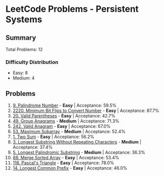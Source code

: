 # LeetCode Problems - Persistent Systems

## Summary
Total Problems: 12

### Difficulty Distribution

- Easy: 8
- Medium: 4

## Problems

1. [9. Palindrome Number](https://leetcode.com/problems/palindrome-number/) - **Easy** | Acceptance: 59.5%
2. [2220. Minimum Bit Flips to Convert Number](https://leetcode.com/problems/minimum-bit-flips-to-convert-number/) - **Easy** | Acceptance: 87.7%
3. [20. Valid Parentheses](https://leetcode.com/problems/valid-parentheses/) - **Easy** | Acceptance: 42.7%
4. [49. Group Anagrams](https://leetcode.com/problems/group-anagrams/) - **Medium** | Acceptance: 71.3%
5. [242. Valid Anagram](https://leetcode.com/problems/valid-anagram/) - **Easy** | Acceptance: 67.0%
6. [53. Maximum Subarray](https://leetcode.com/problems/maximum-subarray/) - **Medium** | Acceptance: 52.4%
7. [1. Two Sum](https://leetcode.com/problems/two-sum/) - **Easy** | Acceptance: 56.2%
8. [3. Longest Substring Without Repeating Characters](https://leetcode.com/problems/longest-substring-without-repeating-characters/) - **Medium** | Acceptance: 37.4%
9. [5. Longest Palindromic Substring](https://leetcode.com/problems/longest-palindromic-substring/) - **Medium** | Acceptance: 36.3%
10. [88. Merge Sorted Array](https://leetcode.com/problems/merge-sorted-array/) - **Easy** | Acceptance: 53.4%
11. [118. Pascal's Triangle](https://leetcode.com/problems/pascals-triangle/) - **Easy** | Acceptance: 78.0%
12. [14. Longest Common Prefix](https://leetcode.com/problems/longest-common-prefix/) - **Easy** | Acceptance: 46.0%